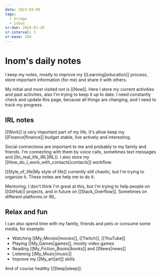 ```yaml
---
date: 2023-03-09
tags:
  - bridge
  - inbox
sr-due: 2024-01-28
sr-interval: 3
sr-ease: 268
---
```


# Inom's daily notes

I keep my notes, mostly to improve my [[Learning|education]] process, store
important information (for me) and share it with others.

My initial and most visited not is [[Now]]. Here I store my current activities
and past activities, also I'm trying to keep it up to date. I need constantly
check and update this page, because all things are changing, and I need to track
my progress.

## IRL notes

[[Work]] is very important part of my life, it's allow keep my
[[Finance|finance]] budget stable, live actively and interesting.

Social connections are important to me and probably to my family and friends.
I'm connecting with them by voice calls, sometimes text messages and
[[In_real_life_IRL|IRL]]. I also store my
[[How_do_I_work_with_contacts|contacts]] workflow.

[[Style_of_life|My style of life]] currently still chaotic, but I'm trying to
organize it. These notes are help me to do it.

Mentoring, I don't think I'm great at this, but I'm trying to help people on
[[GitHub]] projects, and in future on [[Stack_Overflow]]. Sometimes on different
platforms or IRL.

## Relax and fun

I can also spend time with my family, friends and pets or consume some media,
for example:

- Watching [[My_Movies|movies]], [[Twitch]], [[YouTube]]
- Playing [[My_Games|games]], mostly video games
- Reading [[My_Fiction_Books|books]] and [[News|news]]
- Listening [[My_Music|music]]
- Improve my [[My_art|art]] skills

And of course healthy [[Sleep|sleep]].

